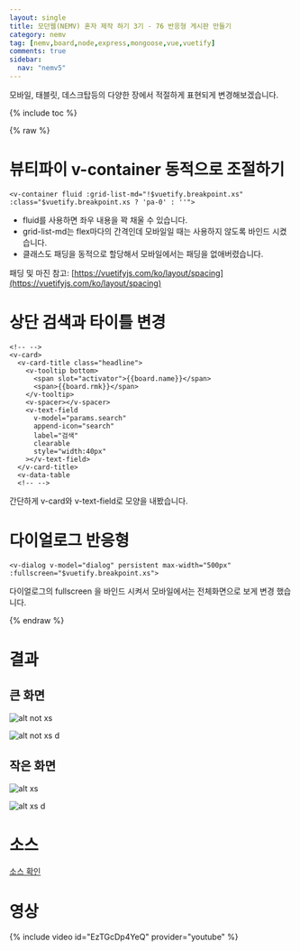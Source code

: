 ```yaml
---
layout: single
title: 모던웹(NEMV) 혼자 제작 하기 3기 - 76 반응형 게시판 만들기
category: nemv
tag: [nemv,board,node,express,mongoose,vue,vuetify]
comments: true
sidebar:
  nav: "nemv5"
---
```


모바일, 태블릿, 데스크탑등의 다양한 장에서 적절하게 표현되게 변경해보겠습니다.

{% include toc %}

{% raw %}

# 뷰티파이 v-container 동적으로 조절하기

```vue
<v-container fluid :grid-list-md="!$vuetify.breakpoint.xs" :class="$vuetify.breakpoint.xs ? 'pa-0' : ''">
```

- fluid를 사용하면 좌우 내용을 꽉 채울 수 있습니다.
- grid-list-md는 flex마다의 간격인데 모바일일 때는 사용하지 않도록 바인드 시켰습니다.
- 클래스도 패딩을 동적으로 할당해서 모바일에서는 패딩을 없애버렸습니다.

패딩 및 마진 참고: [https://vuetifyjs.com/ko/layout/spacing](https://vuetifyjs.com/ko/layout/spacing)

# 상단 검색과 타이틀 변경

```vue
<!-- -->
<v-card>
  <v-card-title class="headline">
    <v-tooltip bottom>
      <span slot="activator">{{board.name}}</span>
      <span>{{board.rmk}}</span>
    </v-tooltip>
    <v-spacer></v-spacer>
    <v-text-field
      v-model="params.search"
      append-icon="search"
      label="검색"
      clearable
      style="width:40px"
    ></v-text-field>
  </v-card-title>
  <v-data-table
  <!-- -->
```

간단하게 v-card와 v-text-field로 모양을 내봤습니다.

# 다이얼로그 반응형

```vue
<v-dialog v-model="dialog" persistent max-width="500px" :fullscreen="$vuetify.breakpoint.xs">
```

다이얼로그의 fullscreen 을 바인드 시켜서 모바일에서는 전체화면으로 보게 변경 했습니다.

{% endraw %}

# 결과

## 큰 화면

![alt not xs](/images/nemv/%E1%84%89%E1%85%B3%E1%84%8F%E1%85%B3%E1%84%85%E1%85%B5%E1%86%AB%E1%84%89%E1%85%A3%E1%86%BA%202018-11-20%20%E1%84%8B%E1%85%A9%E1%84%92%E1%85%AE%206.38.37.png)

![alt not xs d](/images/nemv/%E1%84%89%E1%85%B3%E1%84%8F%E1%85%B3%E1%84%85%E1%85%B5%E1%86%AB%E1%84%89%E1%85%A3%E1%86%BA%202018-11-20%20%E1%84%8B%E1%85%A9%E1%84%92%E1%85%AE%206.44.39.png)

## 작은 화면

![alt xs](/images/nemv/%E1%84%89%E1%85%B3%E1%84%8F%E1%85%B3%E1%84%85%E1%85%B5%E1%86%AB%E1%84%89%E1%85%A3%E1%86%BA%202018-11-20%20%E1%84%8B%E1%85%A9%E1%84%92%E1%85%AE%206.38.48.png)

![alt xs d](/images/nemv/%E1%84%89%E1%85%B3%E1%84%8F%E1%85%B3%E1%84%85%E1%85%B5%E1%86%AB%E1%84%89%E1%85%A3%E1%86%BA%202018-11-20%20%E1%84%8B%E1%85%A9%E1%84%92%E1%85%AE%206.44.44.png)

# 소스

[소스 확인](https://github.com/fkkmemi/nemv3/commit/ac431c4a3f257c735260c5895aa973df1455e3ae)


# 영상

{% include video id="EzTGcDp4YeQ" provider="youtube" %}

